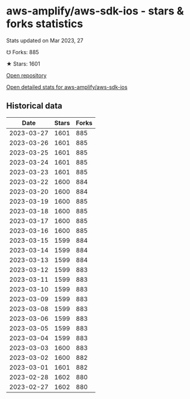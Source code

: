 # aws-amplify/aws-sdk-ios - stars & forks statistics

Stats updated on Mar 2023, 27

☋ Forks: 885

★ Stars: 1601

[Open repository](https://github.com/aws-amplify/aws-sdk-ios)

[Open detailed stats for aws-amplify/aws-sdk-ios](https://reviewgithub.com/rep/aws-amplify/aws-sdk-ios)

## Historical data
| Date | Stars | Forks |
|------|-------|-------|
| 2023-03-27 | 1601 | 885 | 
| 2023-03-26 | 1601 | 885 | 
| 2023-03-25 | 1601 | 885 | 
| 2023-03-24 | 1601 | 885 | 
| 2023-03-23 | 1601 | 885 | 
| 2023-03-22 | 1600 | 884 | 
| 2023-03-20 | 1600 | 884 | 
| 2023-03-19 | 1600 | 885 | 
| 2023-03-18 | 1600 | 885 | 
| 2023-03-17 | 1600 | 885 | 
| 2023-03-16 | 1600 | 885 | 
| 2023-03-15 | 1599 | 884 | 
| 2023-03-14 | 1599 | 884 | 
| 2023-03-13 | 1599 | 884 | 
| 2023-03-12 | 1599 | 883 | 
| 2023-03-11 | 1599 | 883 | 
| 2023-03-10 | 1599 | 883 | 
| 2023-03-09 | 1599 | 883 | 
| 2023-03-08 | 1599 | 883 | 
| 2023-03-06 | 1599 | 883 | 
| 2023-03-05 | 1599 | 883 | 
| 2023-03-04 | 1599 | 883 | 
| 2023-03-03 | 1600 | 883 | 
| 2023-03-02 | 1600 | 882 | 
| 2023-03-01 | 1601 | 882 | 
| 2023-02-28 | 1602 | 880 | 
| 2023-02-27 | 1602 | 880 | 

